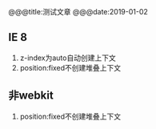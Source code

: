 @@@title:测试文章
@@@date:2019-01-02


IE 8
---

1. z-index为auto自动创建上下文
2. position:fixed不创建堆叠上下文

非webkit
---

1. position:fixed不创建堆叠上下文